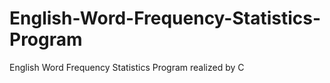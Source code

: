 # English-Word-Frequency-Statistics-Program
English Word Frequency Statistics Program realized by C
